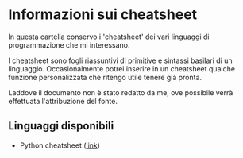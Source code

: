 # Informazioni sui cheatsheet

In questa cartella conservo i 'cheatsheet' dei vari linguaggi di programmazione che mi interessano.

I cheatsheet sono fogli riassuntivi di primitive e sintassi basilari di un linguaggio. Occasionalmente potrei inserire in un cheatsheet qualche funzione personalizzata che ritengo utile tenere già pronta.

Laddove il documento non è stato redatto da me, ove possibile verrà effettuata l'attribuzione del fonte.

## Linguaggi disponibili

* Python cheatsheet ([link](/cheatsheet-python.md))
